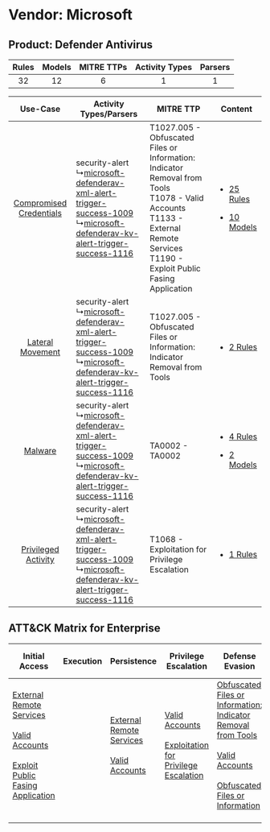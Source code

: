 Vendor: Microsoft
=================
Product: Defender Antivirus
---------------------------
| Rules | Models | MITRE TTPs | Activity Types | Parsers |
|:-----:|:------:|:----------:|:--------------:|:-------:|
|  32   |   12   |     6      |       1        |    1    |

|    Use-Case    | Activity Types/Parsers    | MITRE TTP    | Content    |
|:----:| ---- | ---- | ---- |
| [Compromised Credentials](../../../UseCases/uc_compromised_credentials.md) |  security-alert<br> ↳[microsoft-defenderav-xml-alert-trigger-success-1009](Ps/pC_microsoftdefenderavxmlalerttriggersuccess1009.md)<br> ↳[microsoft-defenderav-kv-alert-trigger-success-1116](Ps/pC_microsoftdefenderavkvalerttriggersuccess1116.md)<br> | T1027.005 - Obfuscated Files or Information: Indicator Removal from Tools<br>T1078 - Valid Accounts<br>T1133 - External Remote Services<br>T1190 - Exploit Public Fasing Application<br> | [<ul><li>25 Rules</li></ul><ul><li>10 Models</li></ul>](RM/r_m_microsoft_defender_antivirus_Compromised_Credentials.md) |
|        [Lateral Movement](../../../UseCases/uc_lateral_movement.md)        |  security-alert<br> ↳[microsoft-defenderav-xml-alert-trigger-success-1009](Ps/pC_microsoftdefenderavxmlalerttriggersuccess1009.md)<br> ↳[microsoft-defenderav-kv-alert-trigger-success-1116](Ps/pC_microsoftdefenderavkvalerttriggersuccess1116.md)<br> | T1027.005 - Obfuscated Files or Information: Indicator Removal from Tools<br>    | [<ul><li>2 Rules</li></ul>](RM/r_m_microsoft_defender_antivirus_Lateral_Movement.md)    |
|    [Malware](../../../UseCases/uc_malware.md)    |  security-alert<br> ↳[microsoft-defenderav-xml-alert-trigger-success-1009](Ps/pC_microsoftdefenderavxmlalerttriggersuccess1009.md)<br> ↳[microsoft-defenderav-kv-alert-trigger-success-1116](Ps/pC_microsoftdefenderavkvalerttriggersuccess1116.md)<br> | TA0002 - TA0002<br>    | [<ul><li>4 Rules</li></ul><ul><li>2 Models</li></ul>](RM/r_m_microsoft_defender_antivirus_Malware.md)    |
|     [Privileged Activity](../../../UseCases/uc_privileged_activity.md)     |  security-alert<br> ↳[microsoft-defenderav-xml-alert-trigger-success-1009](Ps/pC_microsoftdefenderavxmlalerttriggersuccess1009.md)<br> ↳[microsoft-defenderav-kv-alert-trigger-success-1116](Ps/pC_microsoftdefenderavkvalerttriggersuccess1116.md)<br> | T1068 - Exploitation for Privilege Escalation<br>    | [<ul><li>1 Rules</li></ul>](RM/r_m_microsoft_defender_antivirus_Privileged_Activity.md)    |

ATT&CK Matrix for Enterprise
----------------------------
| Initial Access                                                                                                                                                                                                                         | Execution | Persistence                                                                                                                                      | Privilege Escalation                                                                                                                                          | Defense Evasion                                                                                                                                                                                                                                                               | Credential Access | Discovery | Lateral Movement | Collection | Command and Control | Exfiltration | Impact |
| -------------------------------------------------------------------------------------------------------------------------------------------------------------------------------------------------------------------------------------- | --------- | ------------------------------------------------------------------------------------------------------------------------------------------------ | ------------------------------------------------------------------------------------------------------------------------------------------------------------- | ----------------------------------------------------------------------------------------------------------------------------------------------------------------------------------------------------------------------------------------------------------------------------- | ----------------- | --------- | ---------------- | ---------- | ------------------- | ------------ | ------ |
| [External Remote Services](https://attack.mitre.org/techniques/T1133)<br><br>[Valid Accounts](https://attack.mitre.org/techniques/T1078)<br><br>[Exploit Public Fasing Application](https://attack.mitre.org/techniques/T1190)<br><br> |           | [External Remote Services](https://attack.mitre.org/techniques/T1133)<br><br>[Valid Accounts](https://attack.mitre.org/techniques/T1078)<br><br> | [Valid Accounts](https://attack.mitre.org/techniques/T1078)<br><br>[Exploitation for Privilege Escalation](https://attack.mitre.org/techniques/T1068)<br><br> | [Obfuscated Files or Information: Indicator Removal from Tools](https://attack.mitre.org/techniques/T1027/005)<br><br>[Valid Accounts](https://attack.mitre.org/techniques/T1078)<br><br>[Obfuscated Files or Information](https://attack.mitre.org/techniques/T1027)<br><br> |                   |           |                  |            |                     |              |        |